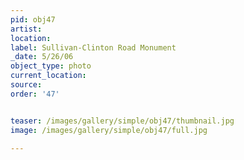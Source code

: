 ```yaml
---
pid: obj47
artist: 
location: 
label: Sullivan-Clinton Road Monument
_date: 5/26/06
object_type: photo
current_location: 
source: 
order: '47'


teaser: /images/gallery/simple/obj47/thumbnail.jpg
image: /images/gallery/simple/obj47/full.jpg
 
---
```


